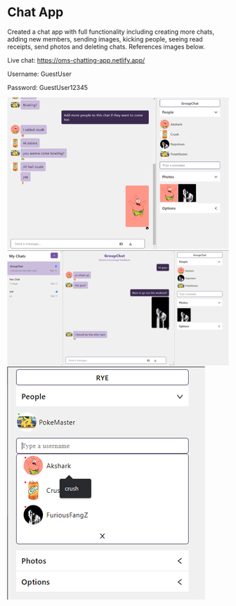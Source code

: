 # Chat App

Created a chat app with full functionality including creating more chats, adding new members, sending images, kicking people, seeing read receipts, send photos and deleting chats. References images below.

Live chat: https://oms-chatting-app.netlify.app/ 

Username: GuestUser

Password: GuestUser12345


![](/images/addppl.png)
![](/images/general.png)
![](/images/sidebar.png)
